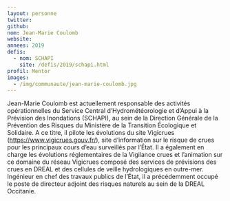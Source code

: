 ```yaml
---
layout: personne
twitter:
github:
nom: Jean-Marie Coulomb
website:
annees: 2019
defis:
  - nom: SCHAPI
    site: /defis/2019/schapi.html
profil: Mentor
images:
  - /img/communaute/jean-marie-coulomb.jpg
---
```

Jean-Marie Coulomb est actuellement responsable des activités opérationnelles du Service Central d’Hydrométéorologie et d’Appui à la Prévision des Inondations (SCHAPI), au sein de la Direction Générale de la Prévention des Risques du Ministère de la Transition Écologique et Solidaire. A ce titre, il pilote les évolutions du site Vigicrues (https://www.vigicrues.gouv.fr/), site d’information sur le risque de crues pour les principaux cours d’eau surveillés par l’État. Il a également en charge les évolutions réglementaires de la Vigilance crues et l’animation sur ce domaine du réseau Vigicrues composé des services de prévisions des crues en DREAL et des cellules de veille hydrologiques en outre-mer. Ingénieur en chef des travaux publics de l’État, il a précédemment occupé le poste de directeur adjoint des risques naturels au sein de la DREAL Occitanie.
